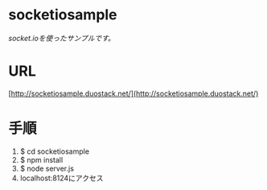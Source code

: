 # socketiosample
*socket.ioを使ったサンプルです。*


# URL
[http://socketiosample.duostack.net/](http://socketiosample.duostack.net/)

# 手順

1. $ cd socketiosample
2. $ npm install
3. $ node server.js
4. localhost:8124にアクセス
